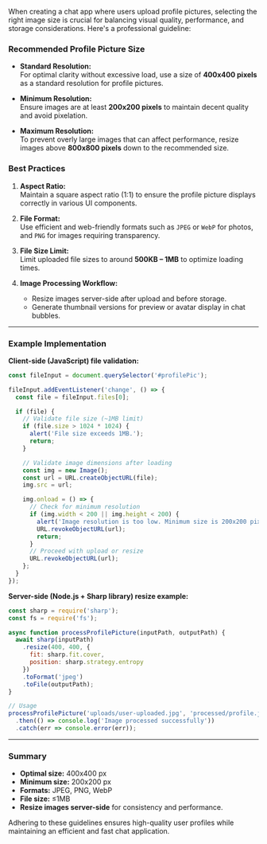 When creating a chat app where users upload profile pictures, selecting the right image size is crucial for balancing visual quality, performance, and storage considerations. Here's a professional guideline:

### Recommended Profile Picture Size

- **Standard Resolution:**  
  For optimal clarity without excessive load, use a size of **400x400 pixels** as a standard resolution for profile pictures.

- **Minimum Resolution:**  
  Ensure images are at least **200x200 pixels** to maintain decent quality and avoid pixelation.

- **Maximum Resolution:**  
  To prevent overly large images that can affect performance, resize images above **800x800 pixels** down to the recommended size.

### Best Practices

1. **Aspect Ratio:**  
   Maintain a square aspect ratio (1:1) to ensure the profile picture displays correctly in various UI components.

2. **File Format:**  
   Use efficient and web-friendly formats such as `JPEG` or `WebP` for photos, and `PNG` for images requiring transparency.

3. **File Size Limit:**  
   Limit uploaded file sizes to around **500KB – 1MB** to optimize loading times.

4. **Image Processing Workflow:**  
   - Resize images server-side after upload and before storage.
   - Generate thumbnail versions for preview or avatar display in chat bubbles.

---

### Example Implementation

**Client-side (JavaScript) file validation:**

```js
const fileInput = document.querySelector('#profilePic');

fileInput.addEventListener('change', () => {
  const file = fileInput.files[0];

  if (file) {
    // Validate file size (~1MB limit)
    if (file.size > 1024 * 1024) {
      alert('File size exceeds 1MB.');
      return;
    }

    // Validate image dimensions after loading
    const img = new Image();
    const url = URL.createObjectURL(file);
    img.src = url;

    img.onload = () => {
      // Check for minimum resolution
      if (img.width < 200 || img.height < 200) {
        alert('Image resolution is too low. Minimum size is 200x200 pixels.');
        URL.revokeObjectURL(url);
        return;
      }
      // Proceed with upload or resize
      URL.revokeObjectURL(url);
    };
  }
});
```

**Server-side (Node.js + Sharp library) resize example:**

```js
const sharp = require('sharp');
const fs = require('fs');

async function processProfilePicture(inputPath, outputPath) {
  await sharp(inputPath)
    .resize(400, 400, {
      fit: sharp.fit.cover,
      position: sharp.strategy.entropy
    })
    .toFormat('jpeg')
    .toFile(outputPath);
}

// Usage
processProfilePicture('uploads/user-uploaded.jpg', 'processed/profile.jpg')
  .then(() => console.log('Image processed successfully'))
  .catch(err => console.error(err));
```

---

### Summary

- **Optimal size:** 400x400 px
- **Minimum size:** 200x200 px
- **Formats:** JPEG, PNG, WebP
- **File size:** ≤1MB
- **Resize images server-side** for consistency and performance.

Adhering to these guidelines ensures high-quality user profiles while maintaining an efficient and fast chat application.